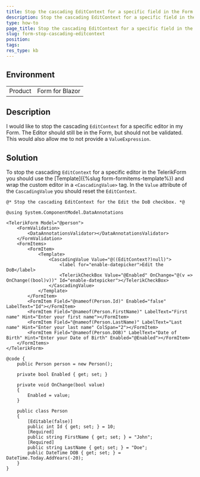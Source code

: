 ```yaml
---
title: Stop the cascading EditContext for a specific field in the Form
description: Stop the cascading EditContext for a specific field in the Form
type: how-to
page_title: Stop the cascading EditContext for a specific field in the Form
slug: form-stop-cascading-editcontext
position: 
tags: 
res_type: kb
---
```


## Environment
<table>
	<tbody>
		<tr>
			<td>Product</td>
			<td>Form for Blazor</td>
		</tr>
	</tbody>
</table>

## Description

I would like to stop the cascading `EditContext` for a specific editor in my Form. The Editor should still be in the Form, but should not be validated. This would also allow me to not provide a `ValueExpression`.

## Solution

To stop the cascading `EditContext` for a specific editor in the TelerikForm you should use the [Template]({%slug form-formitems-template%}) and wrap the custom editor in a `<CascadingValue>` tag. In the `Value` attribute of the `CascadingValue` you should reset the `EditContext`.

````RAZOR
@* Stop the cascading EditContext for the Edit the DoB checkbox. *@ 

@using System.ComponentModel.DataAnnotations

<TelerikForm Model="@person">
    <FormValidation>
        <DataAnnotationsValidator></DataAnnotationsValidator>
    </FormValidation>
    <FormItems>
        <FormItem>
            <Template>
                <CascadingValue Value="@((EditContext?)null)">
                    <label for="enable-datepicker">Edit the DoB</label>
                    <TelerikCheckBox Value="@Enabled" OnChange="@(v => OnChange((bool)v))" Id="enable-datepicker"></TelerikCheckBox>
                </CascadingValue>
            </Template>
        </FormItem>
        <FormItem Field="@nameof(Person.Id)" Enabled="false" LabelText="Id"></FormItem>
        <FormItem Field="@nameof(Person.FirstName)" LabelText="First name" Hint="Enter your first name"></FormItem>
        <FormItem Field="@nameof(Person.LastName)" LabelText="Last name" Hint="Enter your last name" ColSpan="2"></FormItem>
        <FormItem Field="@nameof(Person.DOB)" LabelText="Date of Birth" Hint="Enter your Date of Birth" Enabled="@Enabled"></FormItem>
    </FormItems>
</TelerikForm>

@code {
    public Person person = new Person();

    private bool Enabled { get; set; }

    private void OnChange(bool value)
    {
        Enabled = value;
    }

    public class Person
    {
        [Editable(false)]
        public int Id { get; set; } = 10;
        [Required]
        public string FirstName { get; set; } = "John";
        [Required]
        public string LastName { get; set; } = "Doe";
        public DateTime DOB { get; set; } = DateTime.Today.AddYears(-20);
    }
}
````